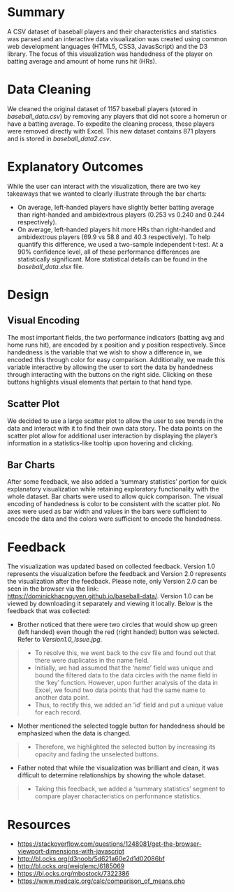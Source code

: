 # Summary
A CSV dataset of baseball players and their characteristics and statistics was parsed and an interactive data visualization was created using common web development languages (HTML5, CSS3, JavasScript) and the D3 library. The focus of this visualization was handedness of the player on batting average and amount of home runs hit (HRs).
# Data Cleaning
We cleaned the original dataset of 1157 baseball players (stored in *baseball_data.csv*) by removing any players that did not score a homerun or have a batting average. To expedite the cleaning process, these players were removed directly with Excel. This new dataset contains 871 players and is stored in *baseball_data2.csv*.
# Explanatory Outcomes
While the user can interact with the visualization, there are two key takeaways that we wanted to clearly illustrate through the bar charts:
- On average, left-handed players have slightly better batting average than right-handed and ambidextrous players (0.253 vs 0.240 and 0.244 respectively).
- On average, left-handed players hit more HRs than right-handed and ambidextrous players (69.9 vs 58.8 and 40.3 respectively).
To help quantify this difference, we used a two-sample independent t-test. At a 90% confidence level, all of these performance differences are statistically significant. More statistical details can be found in the *baseball_data.xlsx* file.
# Design
## Visual Encoding
The most important fields, the two performance indicators (batting avg and home runs hit), are encoded by x position and y position respectively. Since handedness is the variable that we wish to show a difference in, we encoded this through color for easy comparison. Additionally, we made this variable interactive by allowing the user to sort the data by handedness through interacting with the buttons on the right side. Clicking on these buttons highlights visual elements that pertain to that hand type.
## Scatter Plot
We decided to use a large scatter plot to allow the user to see trends in the data and interact with it to find their own data story. The data points on the scatter plot allow for additional user interaction by displaying the player’s information in a statistics-like tooltip upon hovering and clicking.
## Bar Charts
After some feedback, we also added a ‘summary statistics’ portion for quick explanatory visualization while retaining exploratory functionality with the whole dataset. Bar charts were used to allow quick comparison. The visual encoding of handedness is color to be consistent with the scatter plot. No axes were used as bar width and values in the bars were sufficient to encode the data and the colors were sufficient to encode the handedness.
# Feedback
The visualization was updated based on collected feedback. Version 1.0 represents the visualization before the feedback and Version 2.0 represents the visualization after the feedback. 
Please note, only Version 2.0 can be seen in the browser via the link: https://dominickhacnguyen.github.io/baseball-data/. Version 1.0 can be viewed by downloading it separately and viewing it locally. 
Below is the feedback that was collected:
-	Brother noticed that there were two circles that would show up green (left handed) even though the red (right handed) button was selected. Refer to *Version1.0_Issue.jpg*.
> - To resolve this, we went back to the csv file and found out that there were duplicates in the name field. 
> -	Initially, we had assumed that the ‘name’ field was unique and bound the filtered data to the data circles with the name field in the ‘key’ function. However, upon further analysis of the data in Excel, we found two data points that had the same name to another data point. 
> -	Thus, to rectify this, we added an ‘id’ field and put a unique value for each record.
-	Mother mentioned the selected toggle button for handedness should be emphasized when the data is changed. 
> -	Therefore, we highlighted the selected button by increasing its opacity and fading the unselected buttons. 
-	Father noted that while the visualization was brilliant and clean, it was difficult to determine relationships by showing the whole dataset. 
> -	Taking this feedback, we added a ‘summary statistics’ segment to compare player characteristics on performance statistics.
# Resources
- https://stackoverflow.com/questions/1248081/get-the-browser-viewport-dimensions-with-javascript
- http://bl.ocks.org/d3noob/5d621a60e2d1d02086bf
- http://bl.ocks.org/weiglemc/6185069 
- https://bl.ocks.org/mbostock/7322386 
- https://www.medcalc.org/calc/comparison_of_means.php 
